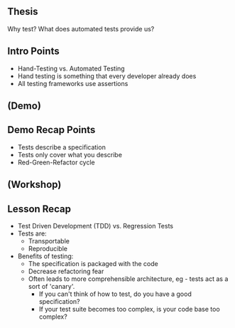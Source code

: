 ## Thesis
Why test? What does automated tests provide us?

## Intro Points
* Hand-Testing vs. Automated Testing
* Hand testing is something that every developer already does
* All testing frameworks use assertions

## (Demo)

## Demo Recap Points
* Tests describe a specification
* Tests only cover what you describe
* Red-Green-Refactor cycle

## (Workshop)

## Lesson Recap
* Test Driven Development (TDD) vs. Regression Tests
* Tests are:
    * Transportable
    * Reproducible
* Benefits of testing:
    * The specification is packaged with the code
    * Decrease refactoring fear
    * Often leads to more comprehensible architecture, eg - tests act as a sort of 'canary'.
        * If you can't think of how to test, do you have a good specification?
        * If your test suite becomes too complex, is your code base too complex?
